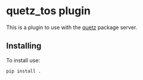 # quetz_tos plugin

This is a plugin to use with the [quetz](https://github.com/mamba-org/quetz) package server.


## Installing

To install use:

```
pip install .
```
